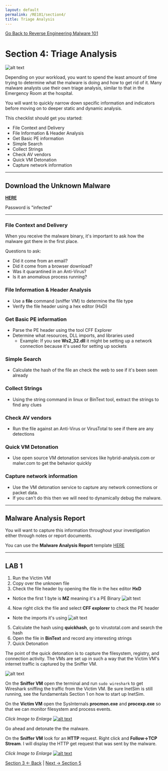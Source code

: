 ```yaml
---
layout: default
permalink: /RE101/section4/
title: Triage Analysis
---
```

[Go Back to Reverse Engineering Malware 101](https://securedorg.github.io/RE101/)

# Section 4: Triage Analysis #

![alt text](https://securedorg.github.io/images/timetriage.gif "hourglass")

Depending on your workload, you want to spend the least amount of time trying to determine what the malware is doing and how to get rid of it. Many malware analysts use their own triage analysis, similar to that in the Emergency Room at the hospital.

You will want to quickly narrow down specific information and indicators before moving on to deeper static and dynamic analysis.

This checklist should get you started:

- File Context and Delivery
- File Information & Header Analysis
- Get Basic PE information
- Simple Search
- Collect Strings
- Check AV vendors
- Quick VM Detonation
- Capture network information

---

## Download the Unknown Malware 

[**HERE**](https://drive.google.com/open?id=0B_0DJl2kuzoNRTEtQmx0SjJYZXc)

Password is "infected"

---

### File Context and Delivery

When you receive the malware binary, it's important to ask how the malware got there in the first place.

Questions to ask:
* Did it come from an email?
* Did it come from a browser download?
* Was it quarantined in an Anti-Virus?
* Is it an anomalous process running?

### File Information & Header Analysis

* Use a **file** command (sniffer VM) to determine the file type
* Verify the file header using a hex editor (HxD)

### Get Basic PE information

* Parse the PE header using the tool CFF Explorer
* Determine what resources, DLL imports, and libraries used
  * Example: If you see **Ws2_32.dll** it might be setting up a network connection because it's used for setting up sockets

### Simple Search

* Calculate the hash of the file an check the web to see if it's been seen already

### Collect Strings

* Using the string command in linux or BinText tool, extract the strings to find any clues

### Check AV vendors

* Run the file against an Anti-Virus or VirusTotal to see if there are any detections

### Quick VM Detonation

* Use open source VM detonation services like hybrid-analysis.com or malwr.com to get the behavior quickly

### Capture network information

* Use the VM detonation service to capture any network connections or packet data.
* If you can't do this then we will need to dynamically debug the malware.

---

## Malware Analysis Report

You will want to capture this information throughout your investigation either through notes or report documents.

You can use the **Malware Analysis Report** template [HERE](https://securedorg.github.io/ReportForm.html)

---

## LAB 1

1. Run the Victim VM
2. Copy over the unknown file
3. Check the file header by opening the file in the hex editor **HxD**
* Notice the first 1 byte is **MZ** meaning it's a PE Binary
![alt text](https://securedorg.github.io/images/triage1.png "MZ Header")
4. Now right click the file and select **CFF explorer** to check the PE header
* Note the imports it's using
![alt text](https://securedorg.github.io/images/triage3.png "Imports")
5. Calculate the hash using **quickhash**, go to virustotal.com and search the hash
6. Open the file in **BinText** and record any interesting strings
7. Quick Detonation

The point of the quick detonation is to capture the filesystem, registry, and connection activity. The VMs are set up in such a way that the Victim VM's internet traffic is captured by the Sniffer VM.

![alt text](https://securedorg.github.io/images/triageVMs.gif "Victim and Sniffer")

On the **Sniffer VM** open the terminal and run `sudo wireshark` to get Wireshark sniffing the traffic from the Victim VM. Be sure InetSim is still running, see the fundamentals Section 1 on how to start up InetSim.

On the **Victim VM** open the SysInternals **procmon.exe** and **procexp.exe** so that we can monitor filesystem and process events.

*Click Image to Enlarge*
[![alt text](https://securedorg.github.io/images/triageVMs2.gif "Victim and Sniffer")](https://securedorg.github.io/images/triageVMs2.gif)

Go ahead and detonate the the malware.

On the **Sniffer VM** look for an **HTTP** request. Right click and **Follow->TCP Stream**. I will display the HTTP get request that was sent by the malware.

*Click Image to Enlarge*
[![alt text](https://securedorg.github.io/images/triageVMs3.gif "Victim and Sniffer")](https://securedorg.github.io/images/triageVMs3.gif)

[Section 3 <- Back](https://securedorg.github.io/RE101/section3) | [Next -> Section 5](https://securedorg.github.io/RE101/section5)
